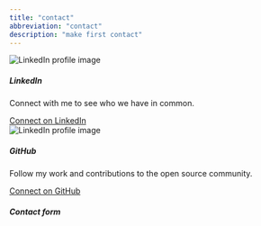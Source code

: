 ```yaml
---
title: "contact"
abbreviation: "contact"
description: "make first contact"
---
```


<div class="container-xxl pt-3 pb-3">
  <div class="row px-3 pb-3 justify-content-between gap-2">
    <div class="col-12 col-md card mb-3"">
      <div class="row g-0">
        <div class="col-12 col-lg-8">
          <img src="{{ "/img/linkedin_card.png" | url }}" class="img-fluid rounded-start" alt="LinkedIn profile image">
        </div>
        <div class="col-12 col-lg-4">
          <div class="card-body">
            <h5 class="card-title">LinkedIn</h5>
            <p class="card-text">Connect with me to see who we have in common.</p>
            <a class="btn btn-info" href="https://www.linkedin.com/in/ajjolicoeur" target="top" alt="Link to my LinkedIn profile">Connect on LinkedIn</a>
          </div>
        </div>
      </div>
    </div>
    <div class="col-12 col-md card mb-3"">
      <div class="row g-0">
        <div class="col-12 col-lg-8">
          <img src="{{ "/img/GitHub_card.png" | url }}" class="img-fluid rounded-start" alt="LinkedIn profile image">
        </div>
        <div class="col-12 col-lg-4">
          <div class="card-body">
            <h5 class="card-title">GitHub</h5>
            <p class="card-text">Follow my work and contributions to the open source community.</p>
            <a class="btn btn-info" href="https://github.com/AdamJ" target="top" alt="Link to my GitHub profile">Connect on GitHub</a>
          </div>
        </div>
      </div>
    </div>
  </div>
</div>
<div class="container-xxl pt-3 pb-3">
  <div class="row px-3 pb-3 justify-content-center">
    <div class="col-12 col-md-8 col-lg-6">
      <div class="card">
        <h5 class="card-header">
          Contact form
        </h5>
        <div class="card-body">
          <script charset="utf-8" type="text/javascript" src="//js.hsforms.net/forms/embed/v2.js"></script>
          <script>
            hbspt.forms.create({
              region: "na1",
              portalId: "39536419",
              formId: "5a4a2b2c-734a-47e2-ad79-26ad4c69e172"
            });
          </script>
        </div>
      </div>
    </div>
  </div>
</div>
